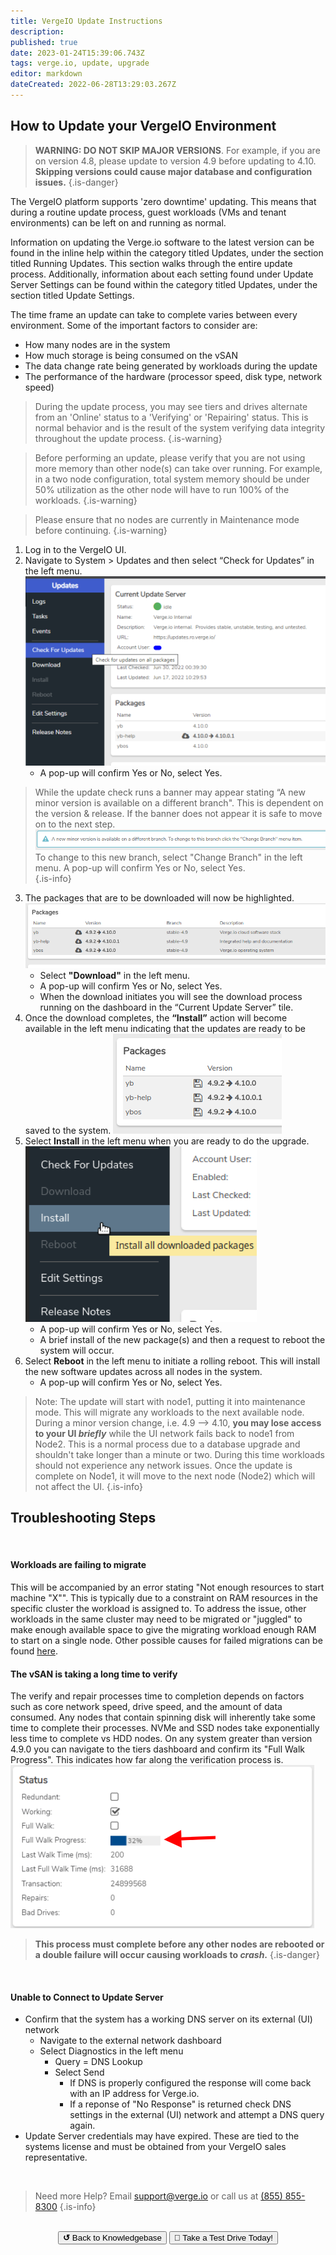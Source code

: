```yaml
---
title: VergeIO Update Instructions
description: 
published: true
date: 2023-01-24T15:39:06.743Z
tags: verge.io, update, upgrade
editor: markdown
dateCreated: 2022-06-28T13:29:03.267Z
---
```


## How to Update your VergeIO Environment

> **WARNING: DO NOT SKIP MAJOR VERSIONS**. For example, if you are on version 4.8, please update to version 4.9 before updating to 4.10. **Skipping versions could cause major database and configuration issues.**
{.is-danger}



The VergeIO platform supports 'zero downtime' updating.  This means that during a routine update process, guest workloads (VMs and tenant environments) can be left on and running as normal.

Information on updating the Verge.io software to the latest version can be found in the inline help within the category titled Updates, under the section titled Running Updates.  This section walks through the entire update process.  Additionally, information about each setting found under Update Server Settings can be found within the category titled Updates, under the section titled Update Settings.

The time frame an update can take to complete varies between every environment. Some of the important factors to consider are:
- How many nodes are in the system
- How much storage is being consumed on the vSAN
- The data change rate being generated by workloads during the update
- The performance of the hardware (processor speed, disk type, network speed)
> During the update process, you may see tiers and drives alternate from an 'Online' status to a 'Verifying' or 'Repairing' status. This is normal behavior and is the result of the system verifying data integrity throughout the update process.
{.is-warning}

> Before performing an update, please verify that you are not using more memory than other node(s) can take over running. For example, in a two node configuration, total system memory should be under 50% utilization as the other node will have to run 100% of the workloads.
{.is-warning}

> Please ensure that no nodes are currently in Maintenance mode before continuing.
{.is-warning}


1. Log in to the VergeIO UI. 
2. Navigate to System > Updates and then select “Check for Updates” in the left menu.
![vergeioupgrade-new-img1.png](/public/vergeioupgrade-new-img1.png)
	- A pop-up will confirm Yes or No, select Yes.
> While the update check runs a banner may appear stating “A new minor version is available on a different branch". This is dependent on the version & release. If the banner does not appear it is safe to move on to the next step.
![vergeioupgrade-new-img2.png](/public/vergeioupgrade-new-img2.png)
To change to this new branch, select "Change Branch" in the left menu. 
A pop-up will confirm Yes or No, select Yes. <br>
{.is-info}
3. The packages that are to be downloaded will now be highlighted.
![vergeioupgrade-new-img3.png](/public/vergeioupgrade-new-img3.png)
	- Select **"Download"** in the left menu.
	- A pop-up will confirm Yes or No, select Yes. 
	- When the download initiates you will see the download process running on the dashboard in the “Current Update Server” tile.
1. Once the download completes, the **“Install”** action will become available in the left menu indicating that the updates are ready to be saved to the system. 
![vergeioupgrade-new-img4.png](/public/vergeioupgrade-new-img4.png)
1. Select **Install** in the left menu when you are ready to do the upgrade. 
![vergeioupgrade-new-img5.png](/public/vergeioupgrade-new-img5.png)
	- A pop-up will confirm Yes or No, select Yes.
	- A brief install of the new package(s) and then a request to reboot the system will occur.
1. Select **Reboot** in the left menu to initiate a rolling reboot. This will install the new software updates across all nodes in the system.
	- A pop-up will confirm Yes or No, select Yes. 

> Note: The update will start with node1, putting it into maintenance mode. This will migrate any workloads to the next available node. During a minor version change, i.e. 4.9 --> 4.10, **you may lose access to your UI _briefly_** while the UI network fails back to node1 from Node2. This is a normal process due to a database upgrade and shouldn't take longer than a minute or two. During this time workloads should not experience any network issues. Once the update is complete on Node1, it will move to the next node (Node2) which will not affect the UI. 
{.is-info}

## Troubleshooting Steps
<br>

#### Workloads are failing to migrate
This will be accompanied by an error stating "Not enough resources to start machine "X"". This is typically due to a constraint on RAM resources in the specific cluster the workload is assigned to. To address the issue, other workloads in the same cluster may need to be migrated or "juggled" to make enough available space to give the migrating workload enough RAM to start on a single node. Other possible causes for failed migrations can be found [here](/public/kb/workloads-failing-to-migrate).
<br>
#### The vSAN is taking a long time to verify
The verify and repair processes time to completion depends on factors such as core network speed, drive speed, and the amount of data consumed. Any nodes that contain spinning disk will inherently take some time to complete their processes. NVMe and SSD nodes take exponentially less time to complete vs HDD nodes. On any system greater than version 4.9.0 you can navigate to the tiers dashboard and confirm its "Full Walk Progress". This indicates how far along the verification process is.
![walk-percentage.png](/public/walk-percentage.png)
> **This process must complete before any other nodes are rebooted or a double failure will occur causing workloads to _crash_.**
{.is-danger}

<br>

#### Unable to Connect to Update Server
- Confirm that the system has a working DNS server on its external (UI) network
	- Navigate to the external network dashboard
  - Select Diagnostics in the left menu
  	- Query = DNS Lookup
    - Select Send
    	- If DNS is properly configured the response will come back with an IP address for Verge.io.
      - If a reponse of "No Response" is returned check DNS settings in the external (UI) network and attempt a DNS query again.
- Update Server credentials may have expired. These are tied to the systems license and must be obtained from your VergeIO sales representative.

<br>

> Need more Help? Email <a href="mailto:support@verge.io?subject=Support Inquiry" target="_blank" rel="noopener noreferrer">support@verge.io</a> or call us at <a href="tel:+855-855-8300">(855) 855-8300</a>
{.is-info}

<br>
<div style="text-align: center">
  <a href="https://wiki.verge.io/en/public/kb"><button class="button-grey"> <b>↺</b> Back to Knowledgebase</button></a>
<a href="https://www.verge.io/test-drive"><button class="button-orange">🚗 Take a Test Drive Today!</button></a>
</div>